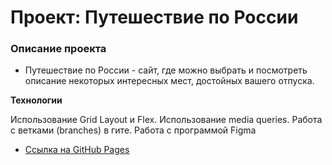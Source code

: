 # Проект: Путешествие по России

### Описание проекта
* Путешествие по России - сайт, где можно выбрать и посмотреть описание некоторых интересных мест, достойных вашего отпуска. 


**Технологии**

Использование Grid Layout и Flex.
Использование media queries.
Работа с ветками (branches) в гите.
Работа с программой Figma

* [Ссылка на GitHub Pages](https://anilyukina.github.io/russian-travel/)

